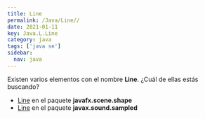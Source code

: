 ```yaml
---
title: Line
permalink: /Java/Line//
date: 2021-01-11
key: Java.L.Line
category: java
tags: ['java se']
sidebar: 
  nav: java
---
```


Existen varios elementos con el nombre **Line**. ¿Cuál de ellas estás buscando?
<ul>
<li><a href="/Java/Line-javafx-scene-shape/">Line</a> en el paquete <strong>javafx.scene.shape</strong></li>
<li><a href="/Java/Line-javax-sound-sampled/">Line</a> en el paquete <strong>javax.sound.sampled</strong></li>
<ul>
